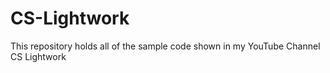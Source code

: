 # CS-Lightwork
This repository holds all of the sample code shown in my YouTube Channel CS Lightwork
